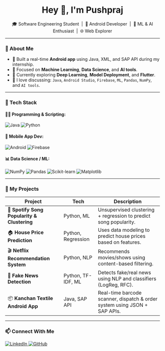 <h1 align="center">Hey 👋, I'm Pushpraj</h1>

<p align="center">
  🎓 Software Engineering Student &nbsp;|&nbsp; 📱 Android Developer &nbsp;|&nbsp; 🧠 ML & AI Enthusiast &nbsp;|&nbsp; 🌐 Web Explorer
</p>

---

### 🚀 About Me

- 🔨 Built a real-time **Android app** using Java, XML, and SAP API during my internship.
- 🎯 Focused on **Machine Learning**, **Data Science**, and **AI tools**.
- 🌱 Currently exploring **Deep Learning**, **Model Deployment**, and **Flutter**.
- 💬 I love discussing: `Java`, `Android Studio`, `Firebase`, `ML`, `Pandas`, `NumPy`, and `AI tools`.

---

### 🧰 Tech Stack

#### 👨‍💻 Programming & Scripting:
![Java](https://img.shields.io/badge/Java-007396?style=for-the-badge&logo=java&logoColor=white)
![Python](https://img.shields.io/badge/Python-3776AB?style=for-the-badge&logo=python&logoColor=white)

#### 📱 Mobile App Dev:
![Android](https://img.shields.io/badge/Android-3DDC84?style=for-the-badge&logo=android&logoColor=white)
![Firebase](https://img.shields.io/badge/Firebase-FFCA28?style=for-the-badge&logo=firebase&logoColor=black)

#### 📊 Data Science / ML:
![NumPy](https://img.shields.io/badge/Numpy-013243?style=for-the-badge&logo=numpy&logoColor=white)
![Pandas](https://img.shields.io/badge/Pandas-150458?style=for-the-badge&logo=pandas&logoColor=white)
![Scikit-learn](https://img.shields.io/badge/Scikit--Learn-F7931E?style=for-the-badge&logo=scikit-learn&logoColor=white)
![Matplotlib](https://img.shields.io/badge/Matplotlib-11557C?style=for-the-badge&logo=matplotlib&logoColor=white)

---

### 📂 My Projects

| Project | Tech | Description |
|--------|------|-------------|
| 🎵 **Spotify Song Popularity & Clustering** | Python, ML | Unsupervised clustering + regression to predict song popularity. |
| 🏠 **House Price Prediction** | Python, Regression | Uses data modeling to predict house prices based on features. |
| 🎬 **Netflix Recommendation System** | Python, NLP | Recommends movies/shows using content-based filtering. |
| 📰 **Fake News Detection** | Python, TF-IDF, ML | Detects fake/real news using NLP and classifiers (LogReg, RFC). |
| 📦 **Kanchan Textile Android App** | Java, SAP API | Real-time barcode scanner, dispatch & order system using JSON + SAP APIs. |

---

### 📫 Connect With Me

<p>
  <a href="https://www.linkedin.com/in/your-linkedin-id/" target="_blank">
    <img src="https://img.shields.io/badge/-LinkedIn-blue?style=for-the-badge&logo=Linkedin&logoColor=white" alt="LinkedIn"/>
  </a>
  <a href="https://github.com/Pushprajgadhvi/" target="_blank">
    <img src="https://img.shields.io/badge/-GitHub-black?style=for-the-badge&logo=github&logoColor=white" alt="GitHub"/>
  </a>
</p>

